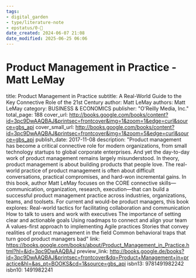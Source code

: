 ```yaml
---
tags: 
- digital_garden
- type/literature-note
- epstatus/0-🌰
date_created: 2024-06-07 21:08
date_modified: 2025-06-25 06:06
---
```

# Product Management in Practice - Matt LeMay

title: Product Management in Practice
subtitle: A Real-World Guide to the Key Connective Role of the 21st Century
author: Matt LeMay
authors: Matt LeMay
category: BUSINESS & ECONOMICS
publisher: "O'Reilly Media, Inc."
total_page: 188
cover_url: http://books.google.com/books/content?id=3pc9DwAAQBAJ&printsec=frontcover&img=1&zoom=1&edge=curl&source=gbs_api
cover_small_url: http://books.google.com/books/content?id=3pc9DwAAQBAJ&printsec=frontcover&img=1&zoom=5&edge=curl&source=gbs_api
publish_date: 2017-11-08
description: "Product management has become a critical connective role for modern organizations, from small technology startups to global corporate enterprises. And yet the day-to-day work of product management remains largely misunderstood. In theory, product management is about building products that people love. The real-world practice of product management is often about difficult conversations, practical compromises, and hard-won incremental gains. In this book, author Matt LeMay focuses on the CORE connective skills—communication, organization, research, execution—that can build a successful product management practice across industries, organizations, teams, and toolsets. For current and would-be product managers, this book explores: Real-world tactics for facilitating collaboration and communication How to talk to users and work with executives The importance of setting clear and actionable goals Using roadmaps to connect and align your team A values-first approach to implementing Agile practices Stories that convey realities of product management in the field Common behavioral traps that turn good product managers bad"
link: https://books.google.com/books/about/Product_Management_in_Practice.html?hl=&id=3pc9DwAAQBAJ
preview_link: http://books.google.de/books?id=3pc9DwAAQBAJ&printsec=frontcover&dq=Product+Management+in+practice&hl=&as_pt=BOOKS&cd=1&source=gbs_api
isbn13: 9781491982242
isbn10: 1491982241

